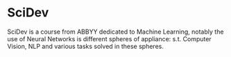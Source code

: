 # SciDev
SciDev is a course from ABBYY dedicated to Machine Learning, notably the use of Neural Networks is different spheres of appliance: s.t. Computer Vision, NLP and various tasks solved in these spheres.
